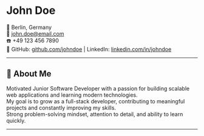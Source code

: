 # John Doe

📍 Berlin, Germany  
📧 john.doe@email.com  
☎️ +49 123 456 7890  
💼 GitHub: [github.com/johndoe](https://github.com/johndoe) | LinkedIn: [linkedin.com/in/johndoe](https://linkedin.com/in/johndoe)  

---

## 👤 About Me
Motivated Junior Software Developer with a passion for building scalable web applications and learning modern technologies.  
My goal is to grow as a full-stack developer, contributing to meaningful projects and constantly improving my skills.  
Strong problem-solving mindset, attention to detail, and ability to learn quickly.  

---


